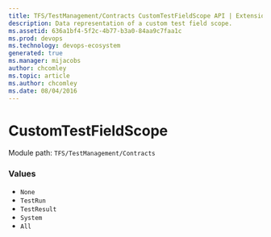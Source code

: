 ```yaml
---
title: TFS/TestManagement/Contracts CustomTestFieldScope API | Extensions for Azure DevOps Services
description: Data representation of a custom test field scope.
ms.assetid: 636a1bf4-5f2c-4b77-b3a0-84aa9c7faa1c
ms.prod: devops
ms.technology: devops-ecosystem
generated: true
ms.manager: mijacobs
author: chcomley
ms.topic: article
ms.author: chcomley
ms.date: 08/04/2016
---
```


# CustomTestFieldScope

Module path: `TFS/TestManagement/Contracts`

### Values

* `None` 
* `TestRun` 
* `TestResult` 
* `System` 
* `All` 
